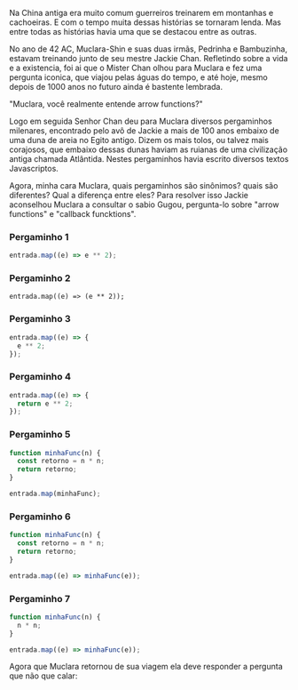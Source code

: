 Na China antiga era muito comum guerreiros treinarem
em montanhas e cachoeiras. E com o tempo muita dessas
histórias se tornaram lenda. Mas entre todas as histórias
havia uma que se destacou entre as outras.

No ano de 42 AC, Muclara-Shin e suas duas irmãs, Pedrinha e
Bambuzinha, estavam treinando junto de seu mestre Jackie Chan.
Refletindo sobre a vida e a existencia, foi ai que o Mister Chan
olhou para Muclara e fez uma pergunta iconica, que viajou pelas águas
do tempo, e até hoje, mesmo depois de 1000 anos no futuro
ainda é bastente lembrada.

"Muclara, você realmente entende arrow functions?"

Logo em seguida Senhor Chan deu para Muclara diversos
pergaminhos milenares, encontrado pelo avô de Jackie
a mais de 100 anos embaixo de uma duna de areia no Egito
antigo. Dizem os mais tolos, ou talvez mais corajosos, que embaixo
dessas dunas haviam as ruianas de uma civilização antiga
chamada Atlântida. Nestes pergaminhos havia escrito diversos
textos Javascriptos.

Agora, minha cara Muclara, quais pergaminhos são sinônimos?
quais são diferentes? Qual a diferença entre eles? Para resolver
isso Jackie aconselhou Muclara a consultar o sabio Gugou, pergunta-lo
sobre "arrow functions" e "callback funcktions".

### Pergaminho 1

```javascript
entrada.map((e) => e ** 2);
```

### Pergaminho 2

```javascrip
entrada.map((e) => (e ** 2));
```

### Pergaminho 3

```javascript
entrada.map((e) => {
  e ** 2;
});
```

### Pergaminho 4

```javascript
entrada.map((e) => {
  return e ** 2;
});
```

### Pergaminho 5

```javascript
function minhaFunc(n) {
  const retorno = n * n;
  return retorno;
}

entrada.map(minhaFunc);
```

### Pergaminho 6

```javascript
function minhaFunc(n) {
  const retorno = n * n;
  return retorno;
}

entrada.map((e) => minhaFunc(e));
```

### Pergaminho 7

```javascript
function minhaFunc(n) {
  n * n;
}

entrada.map((e) => minhaFunc(e));
```

Agora que Muclara retornou de sua viagem ela deve responder
a pergunta que não que calar:

<Resposta da Blinda aqui S2>
